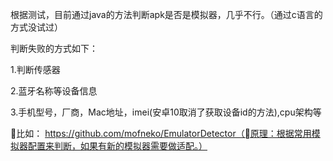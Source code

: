 根据测试，目前通过java的方法判断apk是否是模拟器，几乎不行。（通过c语言的方式没试过）

判断失败的方式如下：

1.判断传感器

2.蓝牙名称等设备信息

3.手机型号，厂商，Mac地址，imei(安卓10取消了获取设备id的方法),cpu架构等


比如：
https://github.com/mofneko/EmulatorDetector（原理：根据常用模拟器配置来判断，如果有新的模拟器需要做适配。）








